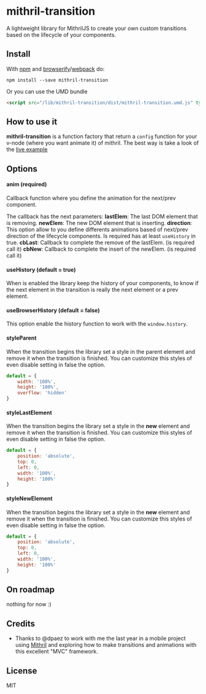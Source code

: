 # mithril-transition
A lightweight library for MithrilJS to create your own custom transitions based on the lifecycle of your components.

## Install

With [npm](https://npmjs.com/package/mithril-transition) and [browserify](https://www.npmjs.com/package/browserify)/[webpack](https://www.npmjs.com/package/webpack) do:

```
npm install --save mithril-transition
```

Or you can use the UMD bundle

```html
<script src="/lib/mithril-transition/dist/mithril-transition.umd.js" type="text/javascript"></script>
```

## How to use it

**mithril-transition** is a function factory that return a ```config``` function for your v-node (where you want animate it) of mithril. The best way is take a look of the [live example](https://t.co/1psrMMUqkT)

## Options

#### anim (required)
Callback function where you define the animation for the next/prev component.

The callback has the next parameters:
**lastElem**: The last DOM element that is removing.
**newElem**: The new DOM element that is inserting.
**direction**: This option allow to you define differents animations based of next/prev direction of the lifecycle components. Is required has at least ```useHistory``` in true.
**cbLast**: Callback to complete the remove of the lastElem. (is required call it)
**cbNew**: Callback to complete the insert of the newElem. (is required call it)

#### useHistory (default = true)
When is enabled the library keep the history of your components, to know if the next element in the transition is really the next element or a prev element.

#### useBrowserHistory (default = false)
This option enable the history function to work with the ```window.history```.

#### styleParent
When the transition begins the library set a style in the parent element and remove it when the transition is finished. You can customize this styles of even disable setting in false the option.
```javascript
default = {
    width: '100%',
    height: '100%',
    overflow: 'hidden'
}
```

#### styleLastElement
When the transition begins the library set a style in the **new** element and remove it when the transition is finished. You can customize this styles of even disable setting in false the option.
```javascript
default = {
    position: 'absolute',
    top: 0,
    left: 0,
    width: '100%',
    height: '100%'
}
```

#### styleNewElement
When the transition begins the library set a style in the **new** element and remove it when the transition is finished. You can customize this styles of even disable setting in false the option.
```javascript
default = {
    position: 'absolute',
    top: 0,
    left: 0,
    width: '100%',
    height: '100%'
}
```

## On roadmap

nothing for now :)

## Credits

* Thanks to @dpaez to work with me the last year in a mobile project using [Mithril](http://mithril.js.org/) and exploring how to make transitions and animations with this excellent "MVC" framework.

## License

MIT
